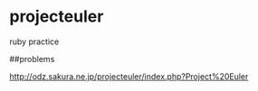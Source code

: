 # projecteuler

ruby  practice


##problems

http://odz.sakura.ne.jp/projecteuler/index.php?Project%20Euler
